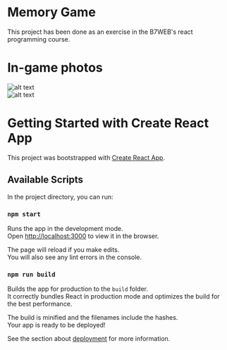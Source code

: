 # Memory Game
This project has been done as an exercise in the B7WEB's react programming course.

# In-game photos
![alt text]([https://github.com/ericklaus16/Calculadora_de_IMC_React/blob/main/foto1.png?raw=true)<br>
![alt text]([https://github.com/ericklaus16/Calculadora_de_IMC_React/blob/main/foto2.png?raw=true)

# Getting Started with Create React App

This project was bootstrapped with [Create React App](https://github.com/facebook/create-react-app).

## Available Scripts

In the project directory, you can run:

### `npm start`

Runs the app in the development mode.\
Open [http://localhost:3000](http://localhost:3000) to view it in the browser.

The page will reload if you make edits.\
You will also see any lint errors in the console.

### `npm run build`

Builds the app for production to the `build` folder.\
It correctly bundles React in production mode and optimizes the build for the best performance.

The build is minified and the filenames include the hashes.\
Your app is ready to be deployed!

See the section about [deployment](https://facebook.github.io/create-react-app/docs/deployment) for more information.
